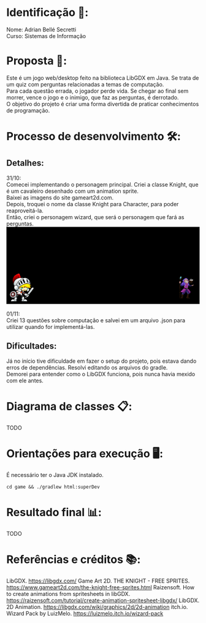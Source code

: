 # Identificação 🪪:
Nome:  Adrian Bellé Secretti <br>
Curso: Sistemas de Informação

# Proposta 📄:
Este é um jogo web/desktop feito na biblioteca LibGDX em Java.
Se trata de um quiz com perguntas relacionadas a temas de computação. <br>
Para cada questão errada, o jogador perde vida.
Se chegar ao final sem morrer, vence o jogo e o inimigo, que faz as perguntas, é derrotado. <br>
O objetivo do projeto é criar uma forma divertida de praticar conhecimentos de programação.

# Processo de desenvolvimento 🛠️:
## Detalhes:
31/10: <br>
Comecei implementando o personagem principal. Criei a classe Knight, que é um cavaleiro
desenhado com um animation sprite. <br>
Baixei as imagens do site gameart2d.com. <br>
Depois, troquei o nome da classe Knight para Character, para poder reaproveitá-la. <br>
Então, criei o personagem wizard, que será o personagem que fará as perguntas. <br>
![image](images/10-31.png)

01/11: <br>
Criei 13 questões sobre computação e salvei em um arquivo .json para utilizar quando for implementá-las. <br>

## Dificultades:
Já no início tive dificuldade em fazer o setup do projeto, pois estava dando erros de dependências. Resolvi editando os arquivos do gradle. <br>
Demorei para entender como o LibGDX funciona, pois nunca havia mexido com ele antes. <br>

# Diagrama de classes 📋:
TODO

# Orientações para execução 🖥️:
É necessário ter o Java JDK instalado.
```shell
cd game && ./gradlew html:superDev
```

# Resultado final 📊:
TODO

# Referências e créditos 📚:
LibGDX. <https://libgdx.com/>
Game Art 2D. THE KNIGHT - FREE SPRITES. <https://www.gameart2d.com/the-knight-free-sprites.html>
Raizensoft. How to create animations from spritesheets in libGDX. <https://raizensoft.com/tutorial/create-animation-spritesheet-libgdx/>
LibGDX. 2D Animation. <https://libgdx.com/wiki/graphics/2d/2d-animation>
itch.io. Wizard Pack by LuizMelo. <https://luizmelo.itch.io/wizard-pack>